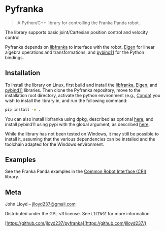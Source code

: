 # Pyfranka
>A Python/C++ library for controlling the Franka Panda robot.

The library supports basic joint/Cartesian position control and velocity control.

Pyfranka depends on [libfranka](https://github.com/frankaemika/libfranka) to interface with the robot, [Eigen](https://eigen.tuxfamily.org) for linear algebra operations and transformations, and [pybind11](https://github.com/pybind/pybind11) for the Python bindings.

## Installation

To install the library on Linux, first build and install the [libfranka](https://github.com/frankaemika/libfranka), [Eigen](https://eigen.tuxfamily.org), and [pybind11](https://github.com/pybind/pybind11) libraries.  Then clone the Pyfranka repository, move to the installation root directory, activate the python environment (e.g., [Conda](https://docs.conda.io/en/latest/)) you wish to install the library in, and run the following command:

```sh
pip install -e .
```
You can also install libfranka using dpkg, described as optional [here](https://frankaemika.github.io/docs/installation_linux.html#building-libfranka), and install pybind11 using pypi with the global argument, as described [here](https://pybind11.readthedocs.io/en/latest/installing.html#include-with-pypi).

While the library has not been tested on Windows, it may still be possible to install it, assuming that the various dependencies can be installed and the toolchain adapted for the Windows environment.

## Examples

See the Franka Panda examples in the [Common Robot Interface (CRI)](https://github.com/jlloyd237/cri) library.


## Meta

John Lloyd – jlloyd237@gmail.com

Distributed under the GPL v3 license. See ``LICENSE`` for more information.

[https://github.com/jloyd237/pyfranka](https://github.com/jlloyd237/)
